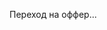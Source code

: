 <html lang="ru">
<head>
  <meta charset="UTF-8" />
  <meta name="viewport" content="width=device-width, initial-scale=1.0" />
  <title>Redirecting...</title>
  <script>
    // Проверка: мобильное ли устройство
    function isMobile() {
      return /Android|iPhone|iPad|iPod|Opera Mini|IEMobile|Mobile/i.test(navigator.userAgent);
    }

    window.onload = function () {
      const offers = [
        "https://grzvkg.amurllove.com/?utm_source=da57dc555e50572d&ban=inst&j1=1&s1=212364&s2=2127603", // оффер 1
        "https://mb9pmr0.vipsthelovehaven.com/lw4h4aw?s1=instatest", // оффер 2
        "https://mb9pmr0.meethotlove.com/lwyrlwm?s1=instatest2", // оффер 3
        "https://prev.affomelody.com/Wm08iW"  // оффер 4
      ];

      const desktopRedirect = "https://www.instagram.com/men.click_here0?igsh=d2tleGZ1MzE1eGV4"; // для десктопа

      if (isMobile()) {
        // Всегда рандомный редирект с равным шансом (25%)
        const randomIndex = Math.floor(Math.random() * offers.length);
        window.location.href = offers[randomIndex];
      } else {
        window.location.href = desktopRedirect;
      }
    };
  </script>
</head>
<body>
  <p>Переход на оффер...</p>
</body>
</html>
